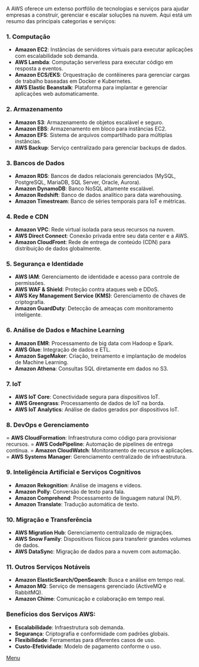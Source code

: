 A AWS oferece um extenso portfólio de tecnologias e serviços para ajudar empresas a construir, gerenciar e escalar soluções na nuvem. 
Aqui está um resumo das principais categorias e serviços:

### 1. Computação
- **Amazon EC2**: Instâncias de servidores virtuais para executar aplicações com escalabilidade sob demanda.
- **AWS Lambda**: Computação serverless para executar código em resposta a eventos.
- **Amazon ECS/EKS**: Orquestração de contêineres para gerenciar cargas de trabalho baseadas em Docker e Kubernetes.
- **AWS Elastic Beanstalk**: Plataforma para implantar e gerenciar aplicações web automaticamente.

### 2. Armazenamento
- **Amazon S3**: Armazenamento de objetos escalável e seguro.
- **Amazon EBS**: Armazenamento em bloco para instâncias EC2.
- **Amazon EFS**: Sistema de arquivos compartilhado para múltiplas instâncias.
- **AWS Backup**: Serviço centralizado para gerenciar backups de dados.

### 3. Bancos de Dados
- **Amazon RDS**: Bancos de dados relacionais gerenciados (MySQL, PostgreSQL, MariaDB, SQL Server, Oracle, Aurora).
- **Amazon DynamoDB**: Banco NoSQL altamente escalável.
- **Amazon Redshift**: Banco de dados analítico para data warehousing.
- **Amazon Timestream**: Banco de séries temporais para IoT e métricas.

### 4. Rede e CDN
- **Amazon VPC**: Rede virtual isolada para seus recursos na nuvem.
- **AWS Direct Connect**: Conexão privada entre seu data center e a AWS.
- **Amazon CloudFront**: Rede de entrega de conteúdo (CDN) para distribuição de dados globalmente.

### 5. Segurança e Identidade
- **AWS IAM**: Gerenciamento de identidade e acesso para controle de permissões.
- **AWS WAF & Shield**: Proteção contra ataques web e DDoS.
- **AWS Key Management Service (KMS)**: Gerenciamento de chaves de criptografia.
- **Amazon GuardDuty**: Detecção de ameaças com monitoramento inteligente.

### 6. Análise de Dados e Machine Learning
- **Amazon EMR**: Processamento de big data com Hadoop e Spark.
- **AWS Glue**: Integração de dados e ETL.
- **Amazon SageMaker**: Criação, treinamento e implantação de modelos de Machine Learning.
- **Amazon Athena**: Consultas SQL diretamente em dados no S3.

###  7. IoT
- **AWS IoT Core**: Conectividade segura para dispositivos IoT.
- **AWS Greengrass**: Processamento de dados de IoT na borda.
- **AWS IoT Analytics**: Análise de dados gerados por dispositivos IoT.

### 8. DevOps e Gerenciamento
= **AWS CloudFormation**: Infraestrutura como código para provisionar recursos.
= **AWS CodePipeline**: Automação de pipelines de entrega contínua.
= **Amazon CloudWatch**: Monitoramento de recursos e aplicações.
= **AWS Systems Manager**: Gerenciamento centralizado de infraestrutura.

### 9. Inteligência Artificial e Serviços Cognitivos
- **Amazon Rekognition**: Análise de imagens e vídeos.
- **Amazon Polly**: Conversão de texto para fala.
- **Amazon Comprehend**: Processamento de linguagem natural (NLP).
- **Amazon Translate**: Tradução automática de texto.

### 10. Migração e Transferência
- **AWS Migration Hub**: Gerenciamento centralizado de migrações.
- **AWS Snow Family**: Dispositivos físicos para transferir grandes volumes de dados.
- **AWS DataSync**: Migração de dados para a nuvem com automação.

### 11. Outros Serviços Notáveis
- **Amazon ElasticSearch/OpenSearch**: Busca e análise em tempo real.
- **Amazon MQ**: Serviço de mensagens gerenciado (ActiveMQ e RabbitMQ).
- **Amazon Chime**: Comunicação e colaboração em tempo real.


### Benefícios dos Serviços AWS:
- **Escalabilidade**: Infraestrutura sob demanda.
- **Segurança**: Criptografia e conformidade com padrões globais.
- **Flexibilidade**: Ferramentas para diferentes casos de uso.
- **Custo-Efetividade**: Modelo de pagamento conforme o uso.

[Menu](readme.md)